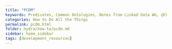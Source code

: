 ```yaml
---
title: "PCDM"
keywords: Predicates, Common Ontologies, Notes from Linked Data WG, @Christina Harlow
categories: How to Do All the Things
permalink: pcdm.html
folder: hydra/how-to/pcdm.md
sidebar: home_sidebar
tags: [development_resources]
---
```

